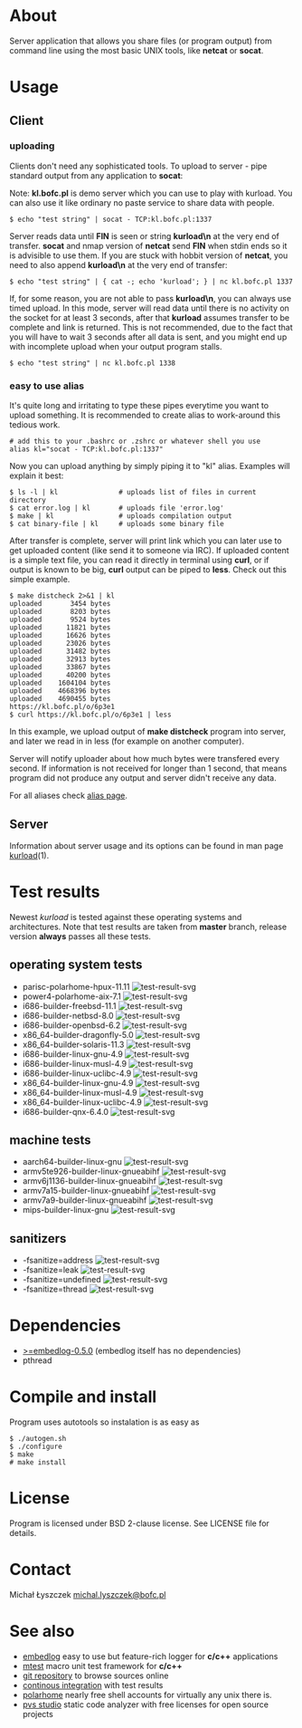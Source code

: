 [kursg-meta]: # (order: 1)

About
=====

Server application that allows you share files (or program output) from
command line using the most basic UNIX tools, like **netcat** or **socat**.

Usage
=====

Client
------

### uploading

Clients don't need any sophisticated tools. To upload to server - pipe standard
output from any application to **socat**:

Note: **kl.bofc.pl** is demo server which you can use to play with kurload.
You can also use it like ordinary no paste service to share data with people.

```
$ echo "test string" | socat - TCP:kl.bofc.pl:1337
```

Server reads data until **FIN** is seen or string **kurload\n** at the very
end of transfer. **socat** and nmap version of **netcat** send **FIN** when
stdin ends so it is advisible to use them. If you are stuck with hobbit
version of **netcat**, you need to also append **kurload\n** at the very end
of transfer:

```
$ echo "test string" | { cat -; echo 'kurload'; } | nc kl.bofc.pl 1337
```

If, for some reason, you are not able to pass **kurload\n**, you can always
use timed upload. In this mode, server will read data until there is no
activity on the socket for at least 3 seconds, after that **kurload** assumes
transfer to be complete and link is returned. This is not recommended, due to
the fact that you will have to wait 3 seconds after all data is sent, and you
might end up with incomplete upload when your output program stalls.

```
$ echo "test string" | nc kl.bofc.pl 1338
```

### easy to use alias

It's quite long and irritating to type these pipes everytime you want to
upload something. It is recommended to create alias to work-around this
tedious work.

```{.sh}
# add this to your .bashrc or .zshrc or whatever shell you use
alias kl="socat - TCP:kl.bofc.pl:1337"
```

Now you can upload anything by simply piping it to "kl" alias. Examples
will explain it best:

```
$ ls -l | kl               # uploads list of files in current directory
$ cat error.log | kl       # uploads file 'error.log'
$ make | kl                # uploads compilation output
$ cat binary-file | kl     # uploads some binary file
```

After transfer is complete, server will print link which you can later use to
get uploaded content (like send it to someone via IRC). If uploaded content is
a simple text file, you can read it directly in terminal using **curl**, or if
output is known to be big, **curl** output can be piped to **less**. Check out
this simple example.

```
$ make distcheck 2>&1 | kl
uploaded       3454 bytes
uploaded       8203 bytes
uploaded       9524 bytes
uploaded      11821 bytes
uploaded      16626 bytes
uploaded      23026 bytes
uploaded      31482 bytes
uploaded      32913 bytes
uploaded      33867 bytes
uploaded      40200 bytes
uploaded    1604104 bytes
uploaded    4668396 bytes
uploaded    4690455 bytes
https://kl.bofc.pl/o/6p3e1
$ curl https://kl.bofc.pl/o/6p3e1 | less
```

In this example, we upload output of **make distcheck** program into server, and
later we read in in less (for example on another computer).

Server will notify uploader about how much bytes were transfered every second.
If information is not received for longer than 1 second, that means program did
not produce any output and server didn't receive any data.

For all aliases check [alias page](https://kurload.bofc.pl/aliases.html).

Server
------

Information about server usage and its options can be found in man page
[kurload](https://kurload.bofc.pl/kurload.1.html)(1).

Test results
============

Newest *kurload* is tested against these operating systems and architectures.
Note that test results are taken from **master** branch, release version
**always** passes all these tests.

operating system tests
----------------------

* parisc-polarhome-hpux-11.11 ![test-result-svg][prhpux]
* power4-polarhome-aix-7.1 ![test-result-svg][p4aix]
* i686-builder-freebsd-11.1 ![test-result-svg][x32fb]
* i686-builder-netbsd-8.0 ![test-result-svg][x32nb]
* i686-builder-openbsd-6.2 ![test-result-svg][x32ob]
* x86_64-builder-dragonfly-5.0 ![test-result-svg][x64df]
* x86_64-builder-solaris-11.3 ![test-result-svg][x64ss]
* i686-builder-linux-gnu-4.9 ![test-result-svg][x32lg]
* i686-builder-linux-musl-4.9 ![test-result-svg][x32lm]
* i686-builder-linux-uclibc-4.9 ![test-result-svg][x32lu]
* x86_64-builder-linux-gnu-4.9 ![test-result-svg][x64lg]
* x86_64-builder-linux-musl-4.9 ![test-result-svg][x64lm]
* x86_64-builder-linux-uclibc-4.9 ![test-result-svg][x64lu]
* i686-builder-qnx-6.4.0 ![test-result-svg][x32qnx]

machine tests
-------------

* aarch64-builder-linux-gnu ![test-result-svg][a64lg]
* armv5te926-builder-linux-gnueabihf ![test-result-svg][armv5]
* armv6j1136-builder-linux-gnueabihf ![test-result-svg][armv6]
* armv7a15-builder-linux-gnueabihf ![test-result-svg][armv7a15]
* armv7a9-builder-linux-gnueabihf ![test-result-svg][armv7a9]
* mips-builder-linux-gnu ![test-result-svg][m32lg]

sanitizers
----------

* -fsanitize=address ![test-result-svg][fsan]
* -fsanitize=leak ![test-result-svg][fsleak]
* -fsanitize=undefined ![test-result-svg][fsun]
* -fsanitize=thread ![test-result-svg][fsthread]

Dependencies
============

* [>=embedlog-0.5.0](https://embedlog.bofc.pl) (embedlog itself has no
  dependencies)
* pthread

Compile and install
===================

Program uses autotools so instalation is as easy as

```{.sh}
$ ./autogen.sh
$ ./configure
$ make
# make install
```

License
=======

Program is licensed under BSD 2-clause license. See LICENSE file for details.

Contact
=======

Michał Łyszczek <michal.lyszczek@bofc.pl>

See also
========

* [embedlog](https://embedlog.bofc.pl) easy to use but feature-rich logger
  for **c/c++** applications
* [mtest](https://mtest.bofc.pl) macro unit test framework for **c/c++**
* [git repository](https://git.bofc.pl/kurload) to browse sources online
* [continous integration](http://ci.kurload.bofc.pl) with test results
* [polarhome](http://www.polarhome.com) nearly free shell accounts for virtually
  any unix there is.
* [pvs studio](https://www.viva64.com/en/pvs-studio) static code analyzer with
  free licenses for open source projects

[a64lg]: http://ci.kurload.bofc.pl/badges/aarch64-builder-linux-gnu-tests.svg
[armv5]: http://ci.kurload.bofc.pl/badges/armv5te926-builder-linux-gnueabihf-tests.svg
[armv6]: http://ci.kurload.bofc.pl/badges/armv6j1136-builder-linux-gnueabihf-tests.svg
[armv7a15]: http://ci.kurload.bofc.pl/badges/armv7a15-builder-linux-gnueabihf-tests.svg
[armv7a9]: http://ci.kurload.bofc.pl/badges/armv7a9-builder-linux-gnueabihf-tests.svg
[x32fb]: http://ci.kurload.bofc.pl/badges/i686-builder-freebsd-tests.svg
[x32lg]: http://ci.kurload.bofc.pl/badges/i686-builder-linux-gnu-tests.svg
[x32lm]: http://ci.kurload.bofc.pl/badges/i686-builder-linux-musl-tests.svg
[x32lu]: http://ci.kurload.bofc.pl/badges/i686-builder-linux-uclibc-tests.svg
[x32nb]: http://ci.kurload.bofc.pl/badges/i686-builder-netbsd-tests.svg
[x32ob]: http://ci.kurload.bofc.pl/badges/i686-builder-openbsd-tests.svg
[m32lg]: http://ci.kurload.bofc.pl/badges/mips-builder-linux-gnu-tests.svg
[x64lg]: http://ci.kurload.bofc.pl/badges/x86_64-builder-linux-gnu-tests.svg
[x64lm]: http://ci.kurload.bofc.pl/badges/x86_64-builder-linux-musl-tests.svg
[x64lu]: http://ci.kurload.bofc.pl/badges/x86_64-builder-linux-uclibc-tests.svg
[x64ss]: http://ci.kurload.bofc.pl/badges/x86_64-builder-solaris-tests.svg
[prhpux]: http://ci.kurload.bofc.pl/badges/parisc-polarhome-hpux-tests.svg
[p4aix]: http://ci.kurload.bofc.pl/badges/power4-polarhome-aix-tests.svg
[x32qnx]: http://ci.kurload.bofc.pl/badges/i686-builder-qnx-tests.svg
[x64df]: http://ci.kurload.bofc.pl/badges/x86_64-builder-dragonfly-tests.svg

[fsan]: http://ci.kurload.bofc.pl/badges/fsanitize-address.svg
[fsleak]: http://ci.kurload.bofc.pl/badges/fsanitize-leak.svg
[fsun]: http://ci.kurload.bofc.pl/badges/fsanitize-undefined.svg
[fsthread]: http://ci.kurload.bofc.pl/badges/fsanitize-thread.svg
